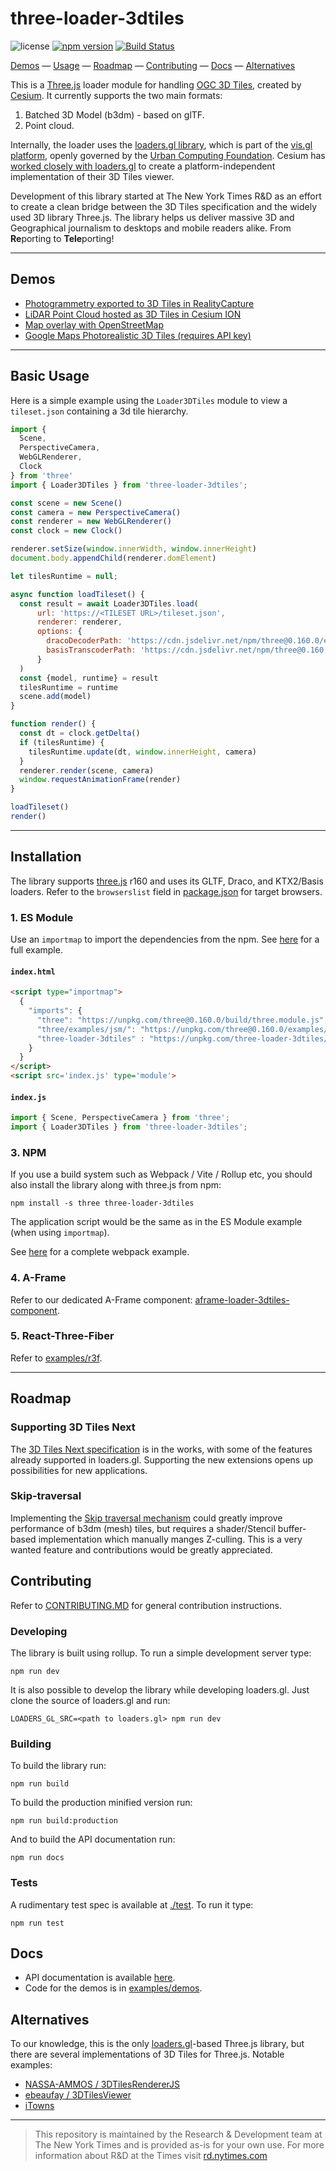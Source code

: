 # three-loader-3dtiles  
![license](https://img.shields.io/badge/License-Apache%202.0-yellow.svg) [![npm version](https://badge.fury.io/js/three-loader-3dtiles.svg)](https://badge.fury.io/js/three-loader-3dtiles)
[![Build Status](https://drone.dv.nyt.net/api/badges/nytimes/three-loader-3dtiles/status.svg)](https://drone.dv.nyt.net/nytimes/three-loader-3dtiles)

[Demos](#demos) &mdash;
[Usage](#basic-usage) &mdash;
[Roadmap](#roadmap) &mdash;
[Contributing](#contributing) &mdash;
[Docs](#docs) &mdash;
[Alternatives](#alternatives)

This is a [Three.js](https://threejs.org/) loader module for handling [OGC 3D Tiles](https://www.ogc.org/standards/3DTiles), created by [Cesium](https://github.com/CesiumGS/3d-tiles). It currently supports the two main formats:

1. Batched 3D Model (b3dm) - based on glTF.
2. Point cloud.

Internally, the loader uses the [loaders.gl library](https://github.com/visgl/loaders.gl), which is part of the [vis.gl platform](https://vis.gl/), openly governed by the [Urban Computing Foundation](https://uc.foundation/). Cesium has [worked closely with loaders.gl](https://cesium.com/blog/2019/11/06/cesium-uber/) to create a platform-independent implementation of their 3D Tiles viewer.

Development of this library started at The New York Times R&D as an effort to create a clean bridge between the 3D Tiles specification and the widely used 3D library Three.js. The library helps us deliver massive 3D and Geographical journalism to desktops and mobile readers alike. From **Re**porting to **Tele**porting!

---

## Demos
* [Photogrammetry exported to 3D Tiles in RealityCapture](https://nytimes.github.io/three-loader-3dtiles/dist/web/examples/demos/realitycapture)
* [LiDAR Point Cloud hosted as 3D Tiles in Cesium ION](https://nytimes.github.io/three-loader-3dtiles/dist/web/examples/demos/cesium)
* [Map overlay with OpenStreetMap](https://nytimes.github.io/three-loader-3dtiles/dist/web/examples/demos/map-overlay)
* [Google Maps Photorealistic 3D Tiles (requires API key)](https://nytimes.github.io/three-loader-3dtiles/dist/web/examples/demos/google-3dtiles)

---

## Basic Usage
Here is a simple example using the `Loader3DTiles` module to view a `tileset.json` containing a 3d tile hierarchy.

```javascript
import { 
  Scene, 
  PerspectiveCamera, 
  WebGLRenderer, 
  Clock 
} from 'three'
import { Loader3DTiles } from 'three-loader-3dtiles';

const scene = new Scene()
const camera = new PerspectiveCamera()
const renderer = new WebGLRenderer()
const clock = new Clock()

renderer.setSize(window.innerWidth, window.innerHeight)
document.body.appendChild(renderer.domElement)

let tilesRuntime = null;

async function loadTileset() {
  const result = await Loader3DTiles.load(
      url: 'https://<TILESET URL>/tileset.json',
      renderer: renderer,
      options: {
        dracoDecoderPath: 'https://cdn.jsdelivr.net/npm/three@0.160.0/examples/jsm/libs/draco',
        basisTranscoderPath: 'https://cdn.jsdelivr.net/npm/three@0.160.0/examples/jsm/libs/basis',
      }
  )
  const {model, runtime} = result
  tilesRuntime = runtime
  scene.add(model)
}

function render() {
  const dt = clock.getDelta()
  if (tilesRuntime) {
    tilesRuntime.update(dt, window.innerHeight, camera)
  }
  renderer.render(scene, camera)
  window.requestAnimationFrame(render)
}

loadTileset()
render()
```

---

## Installation

The library supports [three.js](https://threejs.org/) r160 and uses its GLTF, Draco, and KTX2/Basis loaders.
Refer to the `browserslist` field in [package.json](./package.json) for target browsers.

### 1. ES Module
Use an `importmap` to import the dependencies from the npm. See [here](examples/installation/es-module) for a full example. 

#### **`index.html`**
  ```html
  <script type="importmap">
    {
      "imports": {
        "three": "https://unpkg.com/three@0.160.0/build/three.module.js",
        "three/examples/jsm/": "https://unpkg.com/three@0.160.0/examples/jsm/",
        "three-loader-3dtiles" : "https://unpkg.com/three-loader-3dtiles/dist/lib/three-loader-3dtiles.js"
      }
    }
  </script>
  <script src='index.js' type='module'>

  ```
#### **`index.js`**
  ```javascript
  import { Scene, PerspectiveCamera } from 'three';
  import { Loader3DTiles } from 'three-loader-3dtiles';
  ```

### 3. NPM
If you use a build system such as Webpack / Vite / Rollup etc, you should also install the library along with three.js from npm:
```
npm install -s three three-loader-3dtiles
```
The application script would be the same as in the ES Module example (when using `importmap`).

See [here](examples/installation/webpack) for a complete webpack example.

### 4. A-Frame
Refer to our dedicated A-Frame component: [aframe-loader-3dtiles-component](https://github.com/nytimes/aframe-loader-3dtiles-component).

### 5. React-Three-Fiber
Refer to [examples/r3f](examples/r3f).

---
## Roadmap 

### Supporting 3D Tiles Next
The [3D Tiles Next specification](https://cesium.com/blog/2021/11/10/introducing-3d-tiles-next/) is in the works, with some of the features already supported in loaders.gl. Supporting the new extensions opens up possibilities for new applications.

### Skip-traversal
Implementing the [Skip traversal mechanism](https://cesium.com/blog/2017/05/05/skipping-levels-of-detail/) could greatly improve performance of b3dm (mesh) tiles, but requires a shader/Stencil buffer-based implementation which manually manges Z-culling. This is a very wanted feature and contributions would be greatly appreciated.


## Contributing

Refer to [CONTRIBUTING.MD](./CONTRIBUTING.md) for general contribution instructions.

### Developing
The library is built using rollup. To run a simple development server type:
```
npm run dev
```
It is also possible to develop the library while developing loaders.gl. Just clone the source of loaders.gl and run:
```
LOADERS_GL_SRC=<path to loaders.gl> npm run dev
```

### Building
To build the library run:
```
npm run build
```
To build the production minified version run:
```
npm run build:production
```
And to build the API documentation run:
```
npm run docs
```


### Tests
A rudimentary test spec is available at [./test](./test). To run it type:
```
npm run test
```


## Docs
* API documentation is available [here](docs/three-loader-3dtiles.md). 
* Code for the demos is in [examples/demos](https://github.com/nytimes/three-loader-3dtiles/tree/main/examples/demos).

## Alternatives
To our knowledge, this is the only [loaders.gl](https://github.com/visgl/loaders.gl)-based Three.js library, but there are several implementations of 3D Tiles for Three.js. Notable examples:

 - [NASSA-AMMOS / 3DTilesRendererJS](https://github.com/NASA-AMMOS/3DTilesRendererJS)
 - [ebeaufay / 3DTilesViewer](https://github.com/ebeaufay/3DTilesViewer)
 - [iTowns](https://github.com/iTowns/itowns)

 ---

> This repository is maintained by the Research & Development team at The New York Times and is provided as-is for your own use. For more information about R&D at the Times visit [rd.nytimes.com](https://rd.nytimes.com)
